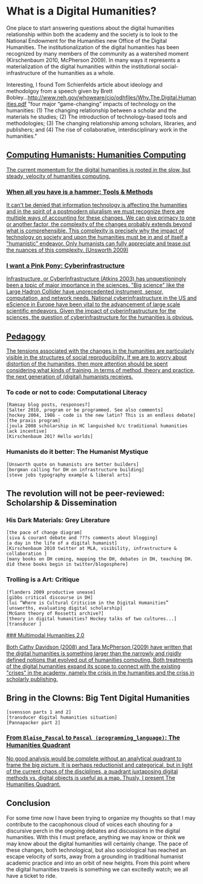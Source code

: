 # What is a Digital Humanities?

One place to start answering questions about the digital humanities relationship within both the academy and the society is to look to the National Endowment for the Humanities new Office of the Digital Humanities. The institutionalization of the digital humanities has been recognized by many members of the community as a watershed moment (Kirschenbaum 2010, McPherson 2009). In many ways it represents a materialization of the digital humanities within the institutional social-infrastructure of the humanities as a whole. 

Interesting, I found Tom Schienfelds article about ideology and methodolgoy from a speech given by Brett Bobley...http://www.neh.gov/whoweare/cio/odhfiles/Why.The.Digital.Humanities.pdf
"four major “game-changing” impacts of technology on the humanities: 
(1) The changing relationship between a scholar and the materials he studies; 
(2) The introduction of technology-based tools and methodologies; 
(3) The changing relationship among scholars, libraries, and publishers; and 
(4) The rise of collaborative, interdisciplinary work in the humanities."



## <a href="/mcburton/writing/blob/master/chapter-one/Humanities-Computing.markdown#hc-intro" name="hc-intro" >Computing Humanists: Humanities Computing</a>

<a href="/mcburton/writing/blob/master/chapter-one/Humanities-Computing.markdown#hc-intro" name="hc-intro" >
The current momentum for the digital humanities is rooted in the slow, but steady, velocity of humanities computing. 
</a> 


### <a href="/mcburton/writing/blob/master/chapter-one/Tools.markdown#tools-intro" name="tools-intro" >When all you have is a hammer: Tools & Methods</a>

<a href="/mcburton/writing/blob/master/chapter-one/Tools.markdown#tools-intro" name="tools-intro" >
It can't be denied that information technology is affecting the humanities and in the spirit of a postmodern pluralism we must recognize there are multiple ways of accounting for these changes. We can give primacy to one or another factor, the complexity of the changes probably extends beyond what is comprehensible. This complexity is precisely why the impact of technology on society and upon the humanities must be in and of itself a "humanistic” endeavor. Only humanists can fully appreciate and tease out the nuances of this complexity. (Unsworth 2009)
</a>
	
### <a href="/mcburton/writing/blob/master/chapter-one/CyberInfrastructure.markdown#cyber-intro" name="cyber-intro" >I want a Pink Pony: Cyberinfrastructure</a>

<a href="/mcburton/writing/blob/master/chapter-one/CyberInfrastructure.markdown#cyber-intro" name="cyber-intro" >
Infrastructure, or CyberInfrastructure (Atkins 2003) has unquestioningly been a topic of major importance in the sciences. "Big science" like the Large Hadron Collider have unprecedented instrument, sensor, computation, and network needs. National cyberinfrastructure in the US and eScience in Europe have been vital to the advancement of large scale scientific endeavors. Given the impact of cyberinfrastructure for the sciences, the question of cyberinfrastructure for the humanities is obvious.
</a> 

## <a href="/mcburton/writing/blob/master/chapter-one/Pedagogy.markdown#pedagogy-intro" name="pedagogy-intro">Pedagogy</a>

<a href="/mcburton/writing/blob/master/chapter-one/Pedagogy.markdown#pedagogy-intro" name="pedagogy-intro">
The tensions associated with the changes in the humanities are particularly visible in the structures of social reproducibility. If we are to worry about distortion of the humanities, then more attention should be spent considering what kinds of training, in terms of method, theory and practice, the next generation of (digital) humanists receives.
</a>

### To code or not to code: Computational Literacy
	[Ramsay blog posts, responses?]
	[Salter 2010, program or be programmed. See also comments]
	[hockey 2004, 1986 - code is the new latin? This is an endless debate]
	[the praxis program]
	[joula 2008 scholarship in HC languished b/c traditional humanities lack incentive]
	[Kirschenbaum 201? Hello worlds]

### Humanists do it better: The Humanist Mystique
	[Unsworth quote on humanists are better builders]
	[borgman calling for DH on infrastructure building]
	[steve jobs typography example & liberal arts]

## The revolution will not be peer-reviewed: Scholarship & Dissemination

### His Dark Materials: Grey Literature
	[the pace of change diagram]
	[siva & courant debate and ???s comments about blogging]
	[a day in the life of a digital humanist] 
	[Kirschenbaum 2010 twitter at MLA, visibility, infrastructure & collaboration ]
	[many books on DH coming, mapping the DH, debates in DH, teaching DH. did these books begin in twitter/blogosphere] 

### Trolling is a Art: Critique
	[flanders 2009 productive unease]
	[gibbs critical discourse in DH]
	[lui “Where is Cultural Criticism in the Digital Humanities”
	[unsworths, evaluating digital scholarship]
	[McGann theory of Rossetti archive?]
	[theory in digital humanities? Hockey talks of two cultures...]
	[transducer ]

<a href="/mcburton/writing/blob/master/chapter-one/Multimodal.markdown#multimodal-intro" name="multimodal-intro" >	
### Multimodal Humanities 2.0

Both Cathy Davidson (2008) and Tara McPherson (2009) have written that the digital humanities is something larger than the narrowly and rigidly defined notions that evolved out of humanities computing. Both treatments of the digital humanities expand its scope to connect with the existing "crises" in the academy, namely the crisis in the humanities and the criss in scholarly publishing.
</a>



## Bring in the Clowns: Big Tent Digital Humanities
	[svensson parts 1 and 2]
	[transducer digital humanities situation]
	[Pannapacker part 2]


### <a href="/mcburton/writing/blob/master/chapter-one/Humanities-Quadrant.markdown#quadrant-intro" name="quadrant-intro" >From `Blaise_Pascal` to `Pascal (programming_language)`: The Humanities Quadrant</a>

<a href="/mcburton/writing/blob/master/chapter-one/Humanities-Quadrant.markdown#quadrant-intro" name="quadrant-intro" >
No good analysis would be complete without an analytical quadrant to frame the big picture. It is perhaps reductionist and categorical, but in light of the current chaos of the disciplines, a quadrant juxtaposing digital methods vs. digital objects is useful as a map. Thusly, I present The Humanities Quadrant. 
</a>

## Conclusion

For some time now I have been trying to organize my thoughts so that I may contribute to the cacophonous cloud of voices each shouting for a discursive perch in the ongoing debates and discussions in the digital humanities. With this I must preface, anything we may know or think we may know about the digital humanities will certainly change. The pace of these changes, both technological, but also sociological has reached an escape velocity of sorts, away from a grounding in traditional humanist academic practice and into an orbit of new heights. From this point where the digital humanities travels is something we can excitedly watch; we all have a ticket to ride.

















